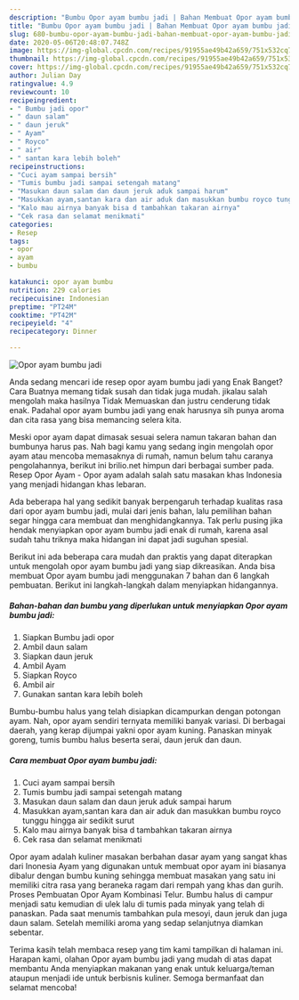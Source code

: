 ```yaml
---
description: "Bumbu Opor ayam bumbu jadi | Bahan Membuat Opor ayam bumbu jadi Yang Paling Enak"
title: "Bumbu Opor ayam bumbu jadi | Bahan Membuat Opor ayam bumbu jadi Yang Paling Enak"
slug: 680-bumbu-opor-ayam-bumbu-jadi-bahan-membuat-opor-ayam-bumbu-jadi-yang-paling-enak
date: 2020-05-06T20:48:07.748Z
image: https://img-global.cpcdn.com/recipes/91955ae49b42a659/751x532cq70/opor-ayam-bumbu-jadi-foto-resep-utama.jpg
thumbnail: https://img-global.cpcdn.com/recipes/91955ae49b42a659/751x532cq70/opor-ayam-bumbu-jadi-foto-resep-utama.jpg
cover: https://img-global.cpcdn.com/recipes/91955ae49b42a659/751x532cq70/opor-ayam-bumbu-jadi-foto-resep-utama.jpg
author: Julian Day
ratingvalue: 4.9
reviewcount: 10
recipeingredient:
- " Bumbu jadi opor"
- " daun salam"
- " daun jeruk"
- " Ayam"
- " Royco"
- " air"
- " santan kara lebih boleh"
recipeinstructions:
- "Cuci ayam sampai bersih"
- "Tumis bumbu jadi sampai setengah matang"
- "Masukan daun salam dan daun jeruk aduk sampai harum"
- "Masukkan ayam,santan kara dan air aduk dan masukkan bumbu royco tunggu hingga air sedikit surut"
- "Kalo mau airnya banyak bisa d tambahkan takaran airnya"
- "Cek rasa dan selamat menikmati"
categories:
- Resep
tags:
- opor
- ayam
- bumbu

katakunci: opor ayam bumbu 
nutrition: 229 calories
recipecuisine: Indonesian
preptime: "PT24M"
cooktime: "PT42M"
recipeyield: "4"
recipecategory: Dinner

---
```



![Opor ayam bumbu jadi](https://img-global.cpcdn.com/recipes/91955ae49b42a659/751x532cq70/opor-ayam-bumbu-jadi-foto-resep-utama.jpg)

Anda sedang mencari ide resep opor ayam bumbu jadi yang Enak Banget? Cara Buatnya memang tidak susah dan tidak juga mudah. jikalau salah mengolah maka hasilnya Tidak Memuaskan dan justru cenderung tidak enak. Padahal opor ayam bumbu jadi yang enak harusnya sih punya aroma dan cita rasa yang bisa memancing selera kita.

Meski opor ayam dapat dimasak sesuai selera namun takaran bahan dan bumbunya harus pas. Nah bagi kamu yang sedang ingin mengolah opor ayam atau mencoba memasaknya di rumah, namun belum tahu caranya pengolahannya, berikut ini brilio.net himpun dari berbagai sumber pada. Resep Opor Ayam - Opor ayam adalah salah satu masakan khas Indonesia yang menjadi hidangan khas lebaran.

Ada beberapa hal yang sedikit banyak berpengaruh terhadap kualitas rasa dari opor ayam bumbu jadi, mulai dari jenis bahan, lalu pemilihan bahan segar hingga cara membuat dan menghidangkannya. Tak perlu pusing jika hendak menyiapkan opor ayam bumbu jadi enak di rumah, karena asal sudah tahu triknya maka hidangan ini dapat jadi suguhan spesial.


Berikut ini ada beberapa cara mudah dan praktis yang dapat diterapkan untuk mengolah opor ayam bumbu jadi yang siap dikreasikan. Anda bisa membuat Opor ayam bumbu jadi menggunakan 7 bahan dan 6 langkah pembuatan. Berikut ini langkah-langkah dalam menyiapkan hidangannya.

<!--inarticleads1-->

##### Bahan-bahan dan bumbu yang diperlukan untuk menyiapkan Opor ayam bumbu jadi:

1. Siapkan  Bumbu jadi opor
1. Ambil  daun salam
1. Siapkan  daun jeruk
1. Ambil  Ayam
1. Siapkan  Royco
1. Ambil  air
1. Gunakan  santan kara lebih boleh


Bumbu-bumbu halus yang telah disiapkan dicampurkan dengan potongan ayam. Nah, opor ayam sendiri ternyata memiliki banyak variasi. Di berbagai daerah, yang kerap dijumpai yakni opor ayam kuning. Panaskan minyak goreng, tumis bumbu halus beserta serai, daun jeruk dan daun. 

<!--inarticleads2-->

##### Cara membuat Opor ayam bumbu jadi:

1. Cuci ayam sampai bersih
1. Tumis bumbu jadi sampai setengah matang
1. Masukan daun salam dan daun jeruk aduk sampai harum
1. Masukkan ayam,santan kara dan air aduk dan masukkan bumbu royco tunggu hingga air sedikit surut
1. Kalo mau airnya banyak bisa d tambahkan takaran airnya
1. Cek rasa dan selamat menikmati


Opor ayam adalah kuliner masakan berbahan dasar ayam yang sangat khas dari Inonesia Ayam yang digunakan untuk membuat opor ayam ini biasanya dibalur dengan bumbu kuning sehingga membuat masakan yang satu ini memiliki citra rasa yang beraneka ragam dari rempah yang khas dan gurih. Proses Pembuatan Opor Ayam Kombinasi Telur. Bumbu halus di campur menjadi satu kemudian di ulek lalu di tumis pada minyak yang telah di panaskan. Pada saat menumis tambahkan pula mesoyi, daun jeruk dan juga daun salam. Setelah memiliki aroma yang sedap selanjutnya diamkan sebentar. 

Terima kasih telah membaca resep yang tim kami tampilkan di halaman ini. Harapan kami, olahan Opor ayam bumbu jadi yang mudah di atas dapat membantu Anda menyiapkan makanan yang enak untuk keluarga/teman ataupun menjadi ide untuk berbisnis kuliner. Semoga bermanfaat dan selamat mencoba!
